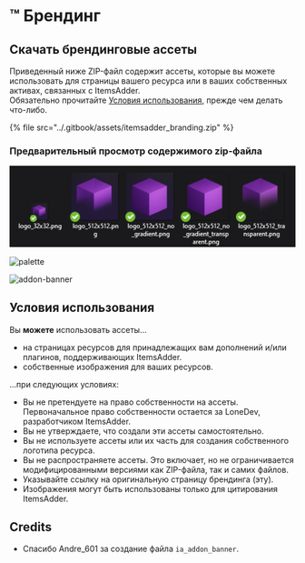 # ™ Брендинг

## Скачать брендинговые ассеты

Приведенный ниже ZIP-файл содержит ассеты, которые вы можете использовать для страницы вашего ресурса или в ваших собственных активах, связанных с ItemsAdder.\
Обязательно прочитайте [Условия использования](branding.md#usage-terms), прежде чем делать что-либо.

{% file src="../.gitbook/assets/itemsadder_branding.zip" %}

### Предварительный просмотр содержимого zip-файла

![logos](<../.gitbook/assets/image (44) (1) (1) (1).png>)

![palette](../.gitbook/assets/color\_palette.jpg)

![addon-banner](../.gitbook/assets/ia\_addon\_banner.png)

## Условия использования

Вы **можете** использовать ассеты...

* на страницах ресурсов для принадлежащих вам дополнений и/или плагинов, поддерживающих ItemsAdder.
* собственные изображения для ваших ресурсов.

...при следующих условиях:

* Вы не претендуете на право собственности на ассеты. Первоначальное право собственности остается за LoneDev, разработчиком ItemsAdder.
* Вы не утверждаете, что создали эти ассеты самостоятельно.
* Вы не используете ассеты или их часть для создания собственного логотипа ресурса.
* Вы не распространяете ассеты. Это включает, но не ограничивается модифицированными версиями как ZIP-файла, так и самих файлов.
* Указывайте ссылку на оригинальную страницу брендинга (эту).
* Изображения могут быть использованы только для цитирования ItemsAdder.

## Credits

* Спасибо Andre\_601 за создание файла `ia_addon_banner`.
